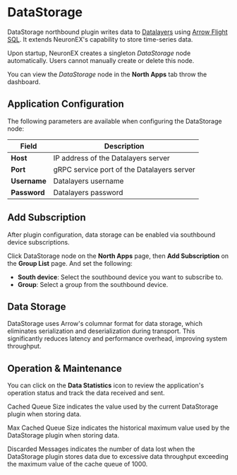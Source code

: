 # DataStorage

DataStorage northbound plugin writes data to [Datalayers](https://docs.datalayers.cn/datalayers/latest/) using [Arrow Flight SQL](https://arrow.apache.org/docs/format/FlightSql.html#arrow-flight-sql). It extends NeuronEX's capability to store time-series data.

Upon startup, NeuronEX creates a singleton *DataStorage* node automatically. Users cannot manually create or delete this node.

You can view the *DataStorage* node in the **North Apps** tab throw the dashboard.

## Application Configuration

The following parameters are available when configuring the DataStorage node:

| Field                       | Description                                                |
| ------------------------------- | ------------------------------------------------------------ |
| **Host**                | IP address of the Datalayers server |
| **Port**                | gRPC service port of the Datalayers server  |
| **Username**            | Datalayers username         |
| **Password**            | Datalayers password           |

## Add Subscription

After plugin configuration, data storage can be enabled via southbound device subscriptions.

Click DataStorage node on the **North Apps** page, then **Add Subscription** on the **Group List** page. And set the following:

- **South device**: Select the southbound device you want to subscribe to.
- **Group**: Select a group from the southbound device.

## Data Storage

DataStorage uses Arrow's columnar format for data storage, which eliminates serialization and deserialization during transport. This significantly reduces latency and performance overhead, improving system throughput.

## Operation & Maintenance

You can click on the **Data Statistics** icon to review the application's operation status and track the data received and sent.

Cached Queue Size indicates the value used by the current DataStorage plugin when storing data.

Max Cached Queue Size indicates the historical maximum value used by the DataStorage plugin when storing data.

Discarded Messages indicates the number of data lost when the DataStorage plugin stores data due to excessive data throughput exceeding the maximum value of the cache queue of 1000.
